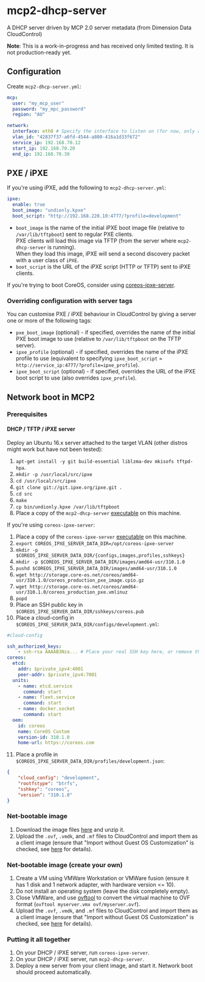 # mcp2-dhcp-server
A DHCP server driven by MCP 2.0 server metadata (from Dimension Data CloudControl)

**Note**: This is a work-in-progress and has received only limited testing. It is not production-ready yet.

## Configuration
Create `mcp2-dhcp-server.yml`:

```yaml
mcp:
  user: "my_mcp_user"
  password: "my_mpc_password"
  region: "AU"

network:
  interface: eth0 # Specify the interface to listen on (for now, only a single interface is supported).
  vlan_id: "42837f37-a0fd-4544-a800-416a1d33f672"
  service_ip: 192.168.70.12
  start_ip: 192.168.70.20
  end_ip: 192.168.70.30
```

## PXE / iPXE
If you're using iPXE, add the following to `mcp2-dhcp-server.yml`:

```yaml
ipxe:
  enable: true
  boot_image: "undionly.kpxe"
  boot_script: "http://192.168.220.10:4777/?profile=development"
```

* `boot_image` is the name of the initial iPXE boot image file (relative to `/var/lib/tftpboot`) sent to regular PXE clients.  
PXE clients will load this image via TFTP (from the server where `mcp2-dhcp-server` is running).  
When they load this image, iPXE will send a second discovery packet with a user class of `iPXE`.
* `boot_script` is the URL of the iPXE script (HTTP or TFTP) sent to iPXE clients.

If you're trying to boot CoreOS, consider using [coreos-ipxe-server](https://github.com/kelseyhightower/coreos-ipxe-server).

### Overriding configuration with server tags

You can customise PXE / iPXE behaviour in CloudControl by giving a server one or more of the following tags:

* `pxe_boot_image` (optional) - if specified, overrides the name of the initial PXE boot image to use (relative to `/var/lib/tftpboot` on the TFTP server).
* `ipxe_profile` (optional) - if specified, overrides the name of the iPXE profile to use (equivalent to specifying `ipxe_boot_script` = `http://service_ip:4777/?profile=ipxe_profile`).
* `ipxe_boot_script` (optional) - if specified, overrides the URL of the iPXE boot script to use (also overrides `ipxe_profile`).

## Network boot in MCP2

### Prerequisites

#### DHCP / TFTP / iPXE server

Deploy an Ubuntu 16.x server attached to the target VLAN (other distros might work but have not been tested):

1. `apt-get install -y git build-essential liblzma-dev mkisofs tftpd-hpa`.
2. `mkdir -p /usr/local/src/ipxe`
3. `cd /usr/local/src/ipxe`
4. `git clone git://git.ipxe.org/ipxe.git .`
5. `cd src`
6. `make`
7. `cp bin/undionly.kpxe /var/lib/tftpboot`
8. Place a copy of the `mcp2-dhcp-server` [executable](https://github.com/DimensionDataResearch/mcp2-dhcp-server/releases/download/v0.1-alpha1/mcp2-dhcp-server) on this machine.

If you're using `coreos-ipxe-server`:

1. Place a copy of the `coreos-ipxe-server` [executable](https://github.com/kelseyhightower/coreos-ipxe-server/releases/download/v0.3.0/coreos-ipxe-server-0.3.0-linux-amd64) on this machine.
2. `export COREOS_IPXE_SERVER_DATA_DIR=/opt/coreos-ipxe-server`
3. `mkdir -p $COREOS_IPXE_SERVER_DATA_DIR/{configs,images,profiles,sshkeys}`
4. `mkdir -p $COREOS_IPXE_SERVER_DATA_DIR/images/amd64-usr/310.1.0`
5. `pushd $COREOS_IPXE_SERVER_DATA_DIR/images/amd64-usr/310.1.0`
6. `wget http://storage.core-os.net/coreos/amd64-usr/310.1.0/coreos_production_pxe_image.cpio.gz`
7. `wget http://storage.core-os.net/coreos/amd64-usr/310.1.0/coreos_production_pxe.vmlinuz`
8. `popd`
9. Place an SSH public key in `$COREOS_IPXE_SERVER_DATA_DIR/sshkeys/coreos.pub`
10. Place a cloud-config in `$COREOS_IPXE_SERVER_DATA_DIR/configs/development.yml`:  
```yaml
#cloud-config

ssh_authorized_keys:
    - ssh-rsa AAAAB3Nza... # Place your real SSH key here, or remove this section.
coreos:
  etcd:
    addr: $private_ipv4:4001
    peer-addr: $private_ipv4:7001
  units:
    - name: etcd.service
      command: start
    - name: fleet.service
      command: start
    - name: docker.socket
      command: start
  oem:
    id: coreos
    name: CoreOS Custom
    version-id: 310.1.0
    home-url: https://coreos.com
```
11. Place a profile in `$COREOS_IPXE_SERVER_DATA_DIR/profiles/development.json`:  
```json
{
	"cloud_config": "development",
	"rootfstype": "btrfs",
	"sshkey": "coreos",
	"version": "310.1.0"
}
```

### Net-bootable image

1. Download the image files [here](https://ddcbu.blob.core.windows.net/public/mcp/net-boot.zip) and unzip it.
2. Upload the `.ovf`, `.vmdk`, and `.mf` files to CloudControl and import them as a client image (ensure that "Import without Guest OS Customization" is checked, see [here](https://docs.mcp-services.net/display/CCD/How+to+Import+an+OVF+Package+as+a+Client+Image) for details).

### Net-bootable image (create your own)

1. Create a VM using VMWare Workstation or VMWare fusion (ensure it has 1 disk and 1 network adapter, with hardware version <= 10).
2. Do not install an operating system (leave the disk completely empty).
3. Close VMWare, and use [ovftool](https://my.vmware.com/web/vmware/details?downloadGroup=OVFTOOL400&productId=353) to convert the virtual machine to OVF format (`ovftool myserver.vmx ovf/myserver.ovf`).
4. Upload the `.ovf`, `.vmdk`, and `.mf` files to CloudControl and import them as a client image (ensure that "Import without Guest OS Customization" is checked, see [here](https://docs.mcp-services.net/display/CCD/How+to+Import+an+OVF+Package+as+a+Client+Image) for details).

### Putting it all together

1. On your DHCP / iPXE server, run `coreos-ipxe-server`.
2. On your DHCP / iPXE server, run `mcp2-dhcp-server`.
3. Deploy a new server from your client image, and start it. Network boot should proceed automatically.
